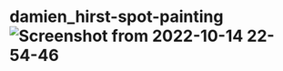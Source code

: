 # damien_hirst-spot-painting![Screenshot from 2022-10-14 22-54-46](https://user-images.githubusercontent.com/110360901/196016755-6d0e79dd-f7ee-45eb-b070-f1d94d950df8.png)
